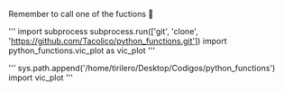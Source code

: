 Remember to call one of the fuctions 🤗

'''
import subprocess
subprocess.run(['git', 'clone', 'https://github.com/Tacolico/python_functions.git'])
import python_functions.vic_plot as vic_plot
'''

'''
sys.path.append('/home/tirilero/Desktop/Codigos/python_functions')
import vic_plot
'''

